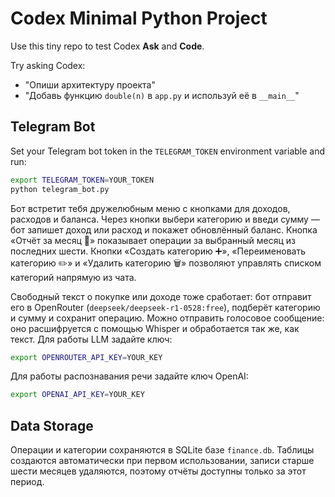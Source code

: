 # Codex Minimal Python Project

Use this tiny repo to test Codex **Ask** and **Code**.

Try asking Codex:
- "Опиши архитектуру проекта"
- "Добавь функцию `double(n)` в `app.py` и используй её в `__main__`"

## Telegram Bot

Set your Telegram bot token in the `TELEGRAM_TOKEN` environment variable and run:

```bash
export TELEGRAM_TOKEN=YOUR_TOKEN
python telegram_bot.py
```

Бот встретит тебя дружелюбным меню с кнопками для доходов, расходов и баланса.
Через кнопки выбери категорию и введи сумму — бот запишет доход или расход и покажет обновлённый баланс.
Кнопка «Отчёт за месяц 📅» показывает операции за выбранный месяц из последних шести.
Кнопки «Создать категорию ➕», «Переименовать категорию ✏️» и «Удалить категорию 🗑️» позволяют управлять списком категорий напрямую из чата.

Свободный текст о покупке или доходе тоже сработает: бот отправит его в OpenRouter
(`deepseek/deepseek-r1-0528:free`), подберёт категорию и сумму и сохранит операцию.
Можно отправить голосовое сообщение: оно расшифруется с помощью Whisper и обработается так же, как текст.
Для работы LLM задайте ключ:

```bash
export OPENROUTER_API_KEY=YOUR_KEY
```

Для работы распознавания речи задайте ключ OpenAI:

```bash
export OPENAI_API_KEY=YOUR_KEY
```

## Data Storage

Операции и категории сохраняются в SQLite базе `finance.db`. Таблицы создаются автоматически при первом использовании, записи старше шести месяцев удаляются, поэтому отчёты доступны только за этот период.
